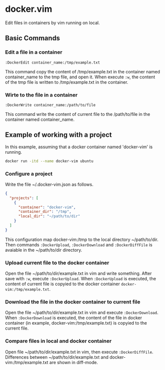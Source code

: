 # docker.vim

Edit files in containers by vim running on local.

## Basic Commands

### Edit a file in a container

```vim
:DockerEdit container_name:/tmp/example.txt
```

This command copy the content of /tmp/example.txt in the container named container_name to the tmp file, and open it.
When execute `:w`, the content of the tmp file is written to /tmp/example.txt in the container.

### Wirte to the file in a container

```vim
:DockerWrite container_name:/path/to/file
```

This command write the content of current file to the /path/to/file in the container named container_name.

## Example of working with a project

In this example, assuming that a docker container named 'docker-vim' is running.

```sh
docker run -itd --name docker-vim ubuntu
```

### Configure a project

Write the file ~/.docker-vim.json as follows.

```json
{
  "projects": [
    {
      "container": "docker-vim",
      "container_dir": "/tmp",
      "local_dir": "~/path/to/dir"
    }
  ]
}
```

This configuration map docker-vim:/tmp to the local directory ~/path/to/dir.
Then commands `:DockerUpload`, `:DockerDownload` and `:DockerDiffFile` is avaiable in the ~/path/to/dir directory.

### Upload current file to the docker container

Open the file ~/path/to/dir/example.txt in vim and write something.
After save with `:w`, execute `:DockerUpload`.
When `:DockerUpload` is executed, the content of current file is copyied to the docker container `docker-vim:/tmp/example.txt`.

### Download the file in the docker container to current file

Open the file ~/path/to/dir/example.txt in vim and execute `:DockerDownload`.
When `:DockerDownload` is executed, the content of the file in docker container (in example, docker-vim:/tmp/example.txt) is copyied to the current file.

### Compare files in local and docker container

Open file ~/path/to/dir/example.txt in vim, then execute `:DockerDiffFile`.
Differences between ~/path/to/dir/example.txt and docker-vim:/tmp/example.txt are shown in diff-mode.
